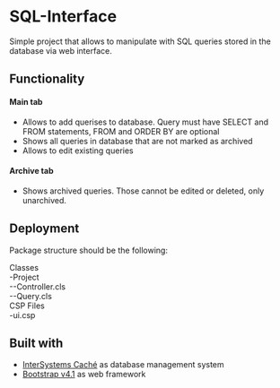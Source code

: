 # SQL-Interface

Simple project that allows to manipulate with SQL queries stored in the database via web interface.

## Functionality
#### Main tab
- Allows to add querises to database. Query must have SELECT and FROM statements, FROM and ORDER BY are optional
- Shows all queries in database that are not marked as archived
- Allows to edit existing queries

#### Archive tab
- Shows archived queries. Those cannot be edited or deleted, only unarchived. 

## Deployment
Package structure should be the following:

Classes<br>
 -Project<br>
 --Controller.cls<br>
 --Query.cls<br>
CSP Files<br>
 -ui.csp<br>

## Built with
- [InterSystems Caché](http://www.intersystems.com/ru/our-products/cache/cache-overview/) as database management system
- [Bootstrap v4.1](https://getbootstrap.com/) as web framework
